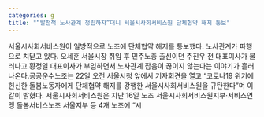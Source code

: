 ```yaml
---
categories: g
title: "“발전적 노사관계 정립하자”더니 서울시사회서비스원 단체협약 해지 통보"
---
```

서울시사회서비스원이 일방적으로 노조에 단체협약 해지를 통보했다. 노사관계가 파행으로 치닫고 있다. 오세훈 서울시장 취임 후 민주노총 출신이던 주진우 전 대표이사가 물러나고 황정일 대표이사가 부임하면서 노사관계 잡음이 끊이지 않는다는 이야기가 흘러나온다.공공운수노조는 22일 오전 서울시청 앞에서 기자회견을 열고 “코로나19 위기에 헌신한 돌봄노동자에게 단체협약 해지를 강행한 서울시사회서비스원을 규탄한다”며 이같이 밝혔다. 서울시사회서비스원은 지난 16일 노조 서울시사회서비스원지부·서비스연맹 돌봄서비스노조 서울지부 등 4개 노조에 “시